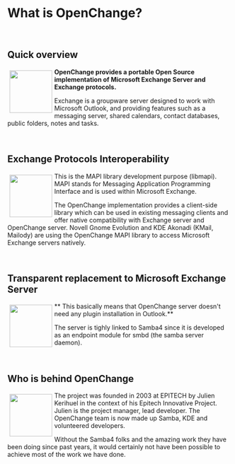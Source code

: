 # What is OpenChange? #
<p>&nbsp;</p>

## Quick overview ##
<img border="0" width="96" height="96" style="border: 0pt none; margin-left: 5px; margin-right: 5px; margin-bottom 5px; margin-top: 5px; float: left;" alt="" src="/images/icon_unknown.png"/>

**OpenChange provides a portable Open Source implementation of Microsoft
Exchange Server and Exchange protocols.**

Exchange is a groupware server designed to work with Microsoft
Outlook, and providing features such as a messaging server, shared
calendars, contact databases, public folders, notes and tasks.

<div style="clear: both;"/>
<p>&nbsp;</p>

## Exchange Protocols Interoperability ##
<img border="0" width="96" height="96" style="border: 0pt none; margin-left: 5px; margin-right: 5px; margin-bottom 5px; margin-top:5px; float: left;" alt="" src="/images/icon_openchange_logo.png"/>

This is the MAPI library development purpose (libmapi). MAPI stands
for Messaging Application Programming Interface and is used within
Microsoft Exchange.

The OpenChange implementation provides a client-side library which can
be used in existing messaging clients and offer native compatibility
with Exchange server and OpenChange server. Novell Gnome Evolution and
KDE Akonadi (KMail, Mailody) are using the OpenChange MAPI library to
access Microsoft Exchange servers natively.

<div style="clear: both;"/>
<p>&nbsp;</p>

## Transparent replacement to Microsoft Exchange Server ##
<img border="0" width="96" height="96" style="border: 0pt none; margin-left: 5px; margin-right: 5px; margin-bottom 5px; margin-top:5px; float: left;" alt="" src="/images/icon_mapiproxy_logo.png"/>

** This basically means that OpenChange server doesn't need any plugin
   installation in Outlook.**

The server is tighly linked to Samba4 since it is developed as an
endpoint module for smbd (the samba server daemon).

<div style="clear: both;"/>
<p>&nbsp;</p>

## Who is behind OpenChange ##

<img border="0" width="96" height="96" style="border: 0pt none; margin-left: 5px; margin-right: 5px; margin-bottom 5px; margin-top:5px; float: left;" alt="" src="/images/icon_team_member.png"/>

The project was founded in 2003 at EPITECH by Julien Kerihuel in the
context of his Epitech Innovative Project. Julien is the project
manager, lead developer. The OpenChange team is now made up Samba, KDE
and volunteered developers.

Without the Samba4 folks and the amazing work they have been doing
since past years, it would certainly not have been possible to achieve
most of the work we have done.